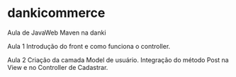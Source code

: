 # dankicommerce
 Aula de JavaWeb Maven na danki
 
 Aula 1 Introdução do front e como funciona o controller.
 
 Aula 2 Criação da camada Model de usuário. Integração do método Post na View e no Controller de Cadastrar.
